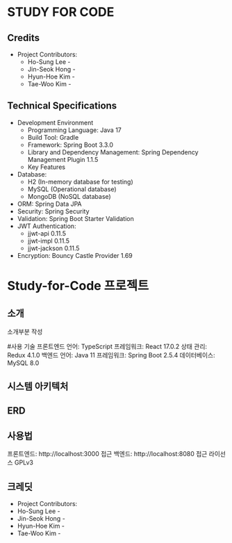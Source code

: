 # STUDY FOR CODE

 ## Credits
  - Project Contributors:
    - Ho-Sung Lee - 
    - Jin-Seok Hong - 
    - Hyun-Hoe Kim - 
    - Tae-Woo Kim - 


 ## Technical Specifications
   - Development Environment
     - Programming Language: Java 17
     - Build Tool: Gradle
     - Framework: Spring Boot 3.3.0
     - Library and Dependency Management: Spring Dependency Management Plugin 1.1.5
     - Key Features
   - Database:
     - H2 (In-memory database for testing)
     - MySQL (Operational database)
     - MongoDB (NoSQL database)
   - ORM: Spring Data JPA
   - Security: Spring Security
   - Validation: Spring Boot Starter Validation
   - JWT Authentication:
     - jjwt-api 0.11.5
     - jjwt-impl 0.11.5
     - jjwt-jackson 0.11.5
   - Encryption: Bouncy Castle Provider 1.69
  
# Study-for-Code 프로젝트
 ## 소개
  소개부분 작성

 #사용 기술
  프론트엔드
   언어: TypeScript
   프레임워크: React 17.0.2
   상태 관리: Redux 4.1.0
  백엔드
   언어: Java 11
   프레임워크: Spring Boot 2.5.4
   데이터베이스: MySQL 8.0

 ## 시스템 아키텍처

 ## ERD

 ## 사용법
  프론트엔드: http://localhost:3000 접근
  백엔드: http://localhost:8080 접근
  라이선스
  GPLv3

 ## 크레딧
   - Project Contributors:
   - Ho-Sung Lee - 
   - Jin-Seok Hong - 
   - Hyun-Hoe Kim - 
   - Tae-Woo Kim - 
